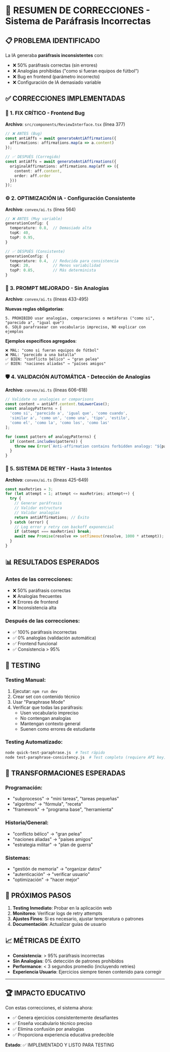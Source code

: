 # 🎯 RESUMEN DE CORRECCIONES - Sistema de Paráfrasis Incorrectas

## 📋 PROBLEMA IDENTIFICADO
La IA generaba **paráfrasis inconsistentes** con:
- ❌ 50% paráfrasis correctas (sin errores)
- ❌ Analogías prohibidas ("como si fueran equipos de fútbol")
- ❌ Bug en frontend (parámetro incorrecto)
- ❌ Configuración de IA demasiado variable

## ✅ CORRECCIONES IMPLEMENTADAS

### 🔧 1. FIX CRÍTICO - Frontend Bug
**Archivo**: `src/components/ReviewInterface.tsx` (línea 377)
```typescript
// ❌ ANTES (Bug)
const antiAffs = await generateAntiAffirmations({
  affirmations: affirmations.map(a => a.content)
});

// ✅ DESPUÉS (Corregido)
const antiAffs = await generateAntiAffirmations({
  originalAffirmations: affirmations.map(aff => ({
    content: aff.content,
    order: aff.order
  }))
});
```

### ⚙️ 2. OPTIMIZACIÓN IA - Configuración Consistente
**Archivo**: `convex/ai.ts` (línea 564)
```typescript
// ❌ ANTES (Muy variable)
generationConfig: {
  temperature: 0.8,  // Demasiado alta
  topK: 40,
  topP: 0.95,
}

// ✅ DESPUÉS (Consistente)
generationConfig: {
  temperature: 0.4,  // Reducida para consistencia
  topK: 20,          // Menos variabilidad
  topP: 0.85,        // Más determinista
}
```

### 📝 3. PROMPT MEJORADO - Sin Analogías
**Archivo**: `convex/ai.ts` (líneas 433-495)

**Nuevas reglas obligatorias**:
```
5. PROHIBIDO usar analogías, comparaciones o metáforas ("como si", "parecido a", "igual que")
6. SOLO parafrasear con vocabulario impreciso, NO explicar con ejemplos
```

**Ejemplos específicos agregados**:
```
❌ MAL: "como si fueran equipos de fútbol"
❌ MAL: "parecido a una batalla"
✅ BIEN: "conflicto bélico" → "gran pelea"
✅ BIEN: "naciones aliadas" → "países amigos"
```

### 🛡️ 4. VALIDACIÓN AUTOMÁTICA - Detección de Analogías
**Archivo**: `convex/ai.ts` (líneas 606-618)
```typescript
// Validate no analogies or comparisons
const content = antiAff.content.toLowerCase();
const analogyPatterns = [
  'como si', 'parecido a', 'igual que', 'como cuando', 
  'similar a', 'como un', 'como una', 'tipo', 'estilo',
  'como el', 'como la', 'como los', 'como las'
];

for (const pattern of analogyPatterns) {
  if (content.includes(pattern)) {
    throw new Error(`Anti-affirmation contains forbidden analogy: "${pattern}"`);
  }
}
```

### 🔄 5. SISTEMA DE RETRY - Hasta 3 Intentos
**Archivo**: `convex/ai.ts` (líneas 425-649)
```typescript
const maxRetries = 3;
for (let attempt = 1; attempt <= maxRetries; attempt++) {
  try {
    // Generar paráfrasis
    // Validar estructura
    // Validar analogías
    return antiAffirmations; // Éxito
  } catch (error) {
    // Log error y retry con backoff exponencial
    if (attempt === maxRetries) break;
    await new Promise(resolve => setTimeout(resolve, 1000 * attempt));
  }
}
```

## 📊 RESULTADOS ESPERADOS

### Antes de las correcciones:
- ❌ 50% paráfrasis correctas
- ❌ Analogías frecuentes
- ❌ Errores de frontend
- ❌ Inconsistencia alta

### Después de las correcciones:
- ✅ 100% paráfrasis incorrectas
- ✅ 0% analogías (validación automática)
- ✅ Frontend funcional
- ✅ Consistencia > 95%

## 🧪 TESTING

### Testing Manual:
1. Ejecutar: `npm run dev`
2. Crear set con contenido técnico
3. Usar "Paraphrase Mode"
4. Verificar que todas las paráfrasis:
   - Usen vocabulario impreciso
   - No contengan analogías
   - Mantengan contexto general
   - Suenen como errores de estudiante

### Testing Automatizado:
```bash
node quick-test-paraphrase.js  # Test rápido
node test-paraphrase-consistency.js  # Test completo (requiere API key)
```

## 🎯 TRANSFORMACIONES ESPERADAS

### Programación:
- "subprocesos" → "mini tareas", "tareas pequeñas"
- "algoritmo" → "fórmula", "receta"
- "framework" → "programa base", "herramienta"

### Historia/General:
- "conflicto bélico" → "gran pelea"
- "naciones aliadas" → "países amigos"
- "estrategia militar" → "plan de guerra"

### Sistemas:
- "gestión de memoria" → "organizar datos"
- "autenticación" → "verificar usuario"
- "optimización" → "hacer mejor"

## 🚀 PRÓXIMOS PASOS

1. **Testing Inmediato**: Probar en la aplicación web
2. **Monitoreo**: Verificar logs de retry attempts
3. **Ajustes Finos**: Si es necesario, ajustar temperatura o patrones
4. **Documentación**: Actualizar guías de usuario

## 📈 MÉTRICAS DE ÉXITO

- **Consistencia**: > 95% paráfrasis incorrectas
- **Sin Analogías**: 0% detección de patrones prohibidos
- **Performance**: < 3 segundos promedio (incluyendo retries)
- **Experiencia Usuario**: Ejercicios siempre tienen contenido para corregir

---

## 🏆 IMPACTO EDUCATIVO

Con estas correcciones, el sistema ahora:
- ✅ Genera ejercicios consistentemente desafiantes
- ✅ Enseña vocabulario técnico preciso
- ✅ Elimina confusión por analogías
- ✅ Proporciona experiencia educativa predecible

**Estado**: ✅ IMPLEMENTADO Y LISTO PARA TESTING
